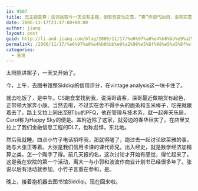 ```yaml
---
id: 9507
title: 无主题变奏：这词我取今一天没有主题，倒有些变动之意，“奏”作语气助词，没有实意
date: 2006-11-17T23:47:00+00:00
author: jiang
layout: post
guid: http://li-and-jiang.com/blog/2006/11/17/%e6%97%a0%e4%b8%bb%e9%a2%98%e5%8f%98%e5%a5%8f%ef%bc%9a%e8%bf%99%e8%af%8d%e6%88%91%e5%8f%96%e4%bb%8a%e4%b8%80%e5%a4%a9%e6%b2%a1%e6%9c%89%e4%b8%bb%e9%a2%98%ef%bc%8c%e5%80%92%e6%9c%89%e4%ba%9b%e5%8f%98/
permalink: /2006/11/17/%e6%97%a0%e4%b8%bb%e9%a2%98%e5%8f%98%e5%a5%8f%ef%bc%9a%e8%bf%99%e8%af%8d%e6%88%91%e5%8f%96%e4%bb%8a%e4%b8%80%e5%a4%a9%e6%b2%a1%e6%9c%89%e4%b8%bb%e9%a2%98%ef%bc%8c%e5%80%92%e6%9c%89%e4%ba%9b%e5%8f%98/
categories:
  - 生活
---
```

太阳照进窗子，一天又开始了。 

今，上午，去图书馆整Siddiqi的信用评分，在vintage analysis这一块卡住了。 

就去吃饭了，是中午。CS跑食堂找到我，说深哥请客，深哥最近做期货有起色，正带领大家奔小康。当然去啦，不过实在舍不得手头的面条和玉米棒子，吃完就跟着去了，路上又拉上同出至BTbu的PFQ，他在管理与技术系，就一起奔天乐居，Carol称为Happy Sky的便是。盖附近除了这家，就旁边的春华秋实了。在店里又拉上了我们金融信息工程的DLZ，也称彪悍，东北地。 

然后我就睡。四点小竹子电话招呼我，那就得醒了，跑过去一起讨论欧莱雅的事，她与大张正等着。大张是我们信用卡课的课代师兄，出入经史，就是数学经济加精算之类，怎一个飚字了得。前几天报的名，这次讨论才开始有感觉，得忙起来了。这是我在软院的第一个活动，离大一与小郭和波波作商业计划书已经很多年了。张说以后有活动就参加，小竹子言重在参和，是。 

晚上，接着抱机器去图书馆Siddiqi。现在回来啦。